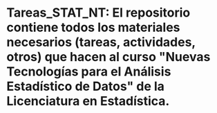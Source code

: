 # Tareas_STAT_NT: El repositorio contiene todos los materiales necesarios (tareas, actividades, otros) que hacen al curso "Nuevas Tecnologías para el Análisis Estadístico de Datos" de la Licenciatura en Estadística.

